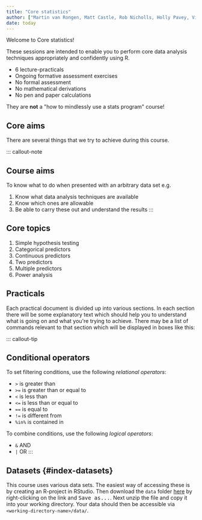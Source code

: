 ```yaml
---
title: "Core statistics"
author: ["Martin van Rongen, Matt Castle, Rob Nicholls, Holly Pavey, Vicki Hodgson"]
date: today
---
```


Welcome to Core statistics!

These sessions are intended to enable you to perform core data analysis techniques appropriately and confidently using R.

-   6 lecture-practicals
-   Ongoing formative assessment exercises
-   No formal assessment
-   No mathematical derivations
-   No pen and paper calculations

They are **not** a "how to mindlessly use a stats program" course!

## Core aims

There are several things that we try to achieve during this course.

::: callout-note
## Course aims

To know what to do when presented with an arbitrary data set e.g.

1.  Know what data analysis techniques are available
2.  Know which ones are allowable
3.  Be able to carry these out and understand the results
:::

## Core topics

1.  Simple hypothesis testing
2.  Categorical predictors
3.  Continuous predictors
4.  Two predictors
5.  Multiple predictors
6.  Power analysis

## Practicals

Each practical document is divided up into various sections. In each section there will be some explanatory text which should help you to understand what is going on and what you're trying to achieve. There may be a list of commands relevant to that section which will be displayed in boxes like this:

::: callout-tip
## Conditional operators

To set filtering conditions, use the following *relational operators*:

-   `>` is greater than
-   `>=` is greater than or equal to
-   `<` is less than
-   `<=` is less than or equal to
-   `==` is equal to
-   `!=` is different from
-   `%in%` is contained in

To combine conditions, use the following *logical operators*:

-   `&` AND
-   `|` OR
:::

## Datasets {#index-datasets}

This course uses various data sets. The easiest way of accessing these is by creating an R-project in RStudio. Then download the `data` folder [here](data.zip) by right-clicking on the link and <kbd>Save as...</kbd>. Next unzip the file and copy it into your working directory. Your data should then be accessible via `<working-directory-name>/data/`.
